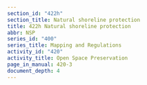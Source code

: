 ```yaml
---
section_id: "422h"
section_title: Natural shoreline protection
title: 422h Natural shoreline protection
abbr: NSP
series_id: "400"
series_title: Mapping and Regulations
activity_id: "420"
activity_title: Open Space Preservation
page_in_manual: 420-3
document_depth: 4
---
```


